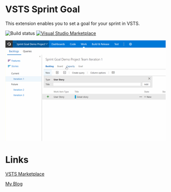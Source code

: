 # VSTS Sprint Goal

This extension enables you to set a goal for your sprint in VSTS.

![Build status](https://caseonline.visualstudio.com/_apis/public/build/definitions/e3292a40-7e22-4ea2-bf37-12310b62b34a/6/badge) [![Visual Studio Marketplace](https://img.shields.io/vscode-marketplace/d/keesschollaart.sprint-goal.svg)](https://marketplace.visualstudio.com/items?itemName=keesschollaart.sprint-goal)

![Gif showing Sprint Goal](images/dist/sprint-goal-gif.gif "Gif showing Sprint Goal")

# Links

[VSTS Marketplace](https://marketplace.visualstudio.com/items?itemName=keesschollaart.sprint-goal)

[My Blog](http://case.schollaart.net)
